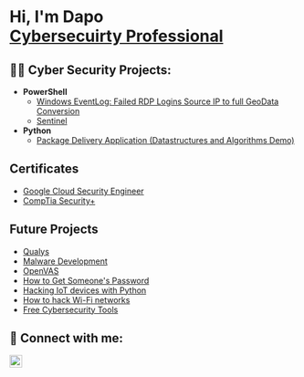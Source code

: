 <h1>Hi, I'm Dapo <br/><a href="https://github.com/dapoking">Cybersecuirty Professional</a>  </h1>

<h2>👨‍💻 Cyber Security Projects:</h2>


- <b>PowerShell</b>
  - [Windows EventLog: Failed RDP Logins Source IP to full GeoData Conversion](https://github.com/dapoking/Sentinel-Lab)
  - [Sentinel](https://github.com/dapoking)
- <b>Python</b>
  - [Package Delivery Application (Datastructures and Algorithms Demo)](https://github.com/dapoking/Package-Delivery-Pathfinding-Algorithm)

<h2>Certificates</h2>

- [Google Cloud Security Engineer](https://www.youtube.com/)
- [CompTia Security+](https://www.youtube.com/)

<h2>Future Projects</h2>

- [Qualys](https://www.youtube.com/watch?v=l5At5WDj7v0&list=WL&index=35&t=24s&ab_channel=KevinGaray-Cybersecurity)
- [Malware Development](https://www.youtube.com/watch?v=A6EKDAKBXPs&list=WL&index=105&t=140s&ab_channel=crow)
- [OpenVAS](https://www.youtube.com/watch?v=9Bsjw1VeRwE&list=WL&index=27&ab_channel=JoshMadakor)
- [How to Get Someone's Password](https://www.youtube.com/watch?v=Qm7k1CPFkIc&list=WL&index=178&ab_channel=JackRhysider)
- [Hacking IoT devices with Python](https://www.youtube.com/watch?v=o9rlLuUpYxo&list=WL&index=164&t=150s&ab_channel=DavidBombal)
- [How to hack Wi-Fi networks](https://www.youtube.com/watch?v=FVBti1vhJVA&list=WL&index=70&ab_channel=BSidesPrishtina)
- [Free Cybersecurity Tools](https://www.cisa.gov/resources-tools/resources/free-cybersecurity-services-and-tools)


<h2> 🤳 Connect with me:</h2>

[<img align="left" alt="JoshMadakor | LinkedIn" width="22px" src="https://cdn.jsdelivr.net/npm/simple-icons@v3/icons/linkedin.svg" />][linkedin]

[linkedin]: https://www.linkedin.com/in/dapo-king-ab749498/
